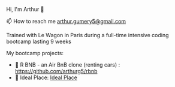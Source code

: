 Hi, I'm Arthur 👋

📫 How to reach me arthur.gumery5@gmail.com

Trained with Le Wagon in Paris during a full-time intensive coding bootcamp lasting 9 weeks

My bootcamp projects:
- 🔭 R BNB - an Air BnB clone (renting cars) : https://github.com/arthurg5/rbnb
- 🔭 Ideal Place: [Ideal Place](https://github.com/arthurg5/idealplace)
